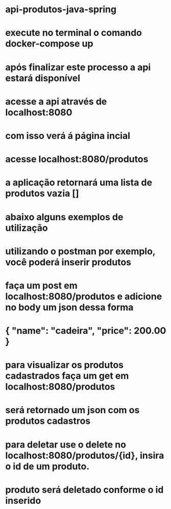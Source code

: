 # api-produtos-java-spring

# execute no terminal o comando docker-compose up
# após finalizar este processo a api estará disponível

# acesse a api através de localhost:8080
# com isso verá á página incial

# acesse localhost:8080/produtos
# a aplicação retornará uma lista de produtos vazia []

# abaixo alguns exemplos de utilização

# utilizando o postman por exemplo, você poderá inserir produtos
# faça um post em localhost:8080/produtos e adicione no body um json dessa forma
# { "name": "cadeira", "price": 200.00 }

# para visualizar os produtos cadastrados faça um get em localhost:8080/produtos
# será retornado um json com os produtos cadastros

# para deletar use o delete no localhost:8080/produtos/{id}, insira o id de um produto.
# produto será deletado conforme o id inserido
